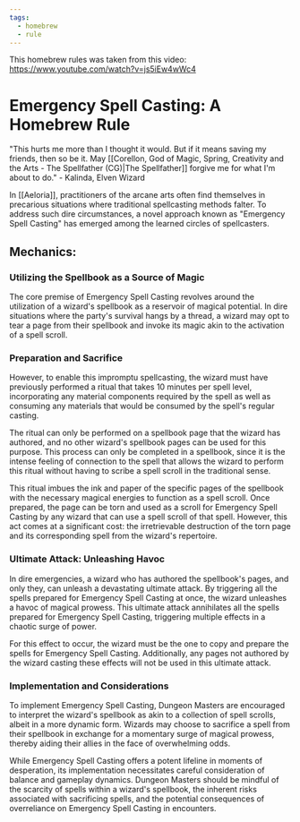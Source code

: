 ```yaml
---
tags:
  - homebrew
  - rule
---
```


This homebrew rules was taken from this video: https://www.youtube.com/watch?v=js5iEw4wWc4

# Emergency Spell Casting: A Homebrew Rule

"This hurts me more than I thought it would. But if it means saving my friends, then so be it. May [[Corellon, God of Magic, Spring, Creativity and the Arts - The Spellfather (CG)|The Spellfather]] forgive me for what I'm about to do." - Kalinda, Elven Wizard

In [[Aeloria]], practitioners of the arcane arts often find themselves in precarious situations where traditional spellcasting methods falter. To address such dire circumstances, a novel approach known as "Emergency Spell Casting" has emerged among the learned circles of spellcasters.

## Mechanics:

### Utilizing the Spellbook as a Source of Magic

The core premise of Emergency Spell Casting revolves around the utilization of a wizard's spellbook as a reservoir of magical potential. In dire situations where the party's survival hangs by a thread, a wizard may opt to tear a page from their spellbook and invoke its magic akin to the activation of a spell scroll. 

### Preparation and Sacrifice

However, to enable this impromptu spellcasting, the wizard must have previously performed a ritual that takes 10 minutes per spell level, incorporating any material components required by the spell as well as consuming any materials that would be consumed by the spell's regular casting. 

The ritual can only be performed on a spellbook page that the wizard has authored, and no other wizard's spellbook pages can be used for this purpose. This process can only be completed in a spellbook, since it is the intense feeling of connection to the spell that allows the wizard to perform this ritual without having to scribe a spell scroll in the traditional sense.

This ritual imbues the ink and paper of the specific pages of the spellbook with the necessary magical energies to function as a spell scroll. Once prepared, the page can be torn and used as a scroll for Emergency Spell Casting by any wizard that can use a spell scroll of that spell. However, this act comes at a significant cost: the irretrievable destruction of the torn page and its corresponding spell from the wizard's repertoire.

### Ultimate Attack: Unleashing Havoc

In dire emergencies, a wizard who has authored the spellbook's pages, and only they, can unleash a devastating ultimate attack. By triggering all the spells prepared for Emergency Spell Casting at once, the wizard unleashes a havoc of magical prowess. This ultimate attack annihilates all the spells prepared for Emergency Spell Casting, triggering multiple effects in a chaotic surge of power.

For this effect to occur, the wizard must be the one to copy and prepare the spells for Emergency Spell Casting. Additionally, any pages not authored by the wizard casting these effects will not be used in this ultimate attack.

### Implementation and Considerations

To implement Emergency Spell Casting, Dungeon Masters are encouraged to interpret the wizard's spellbook as akin to a collection of spell scrolls, albeit in a more dynamic form. Wizards may choose to sacrifice a spell from their spellbook in exchange for a momentary surge of magical prowess, thereby aiding their allies in the face of overwhelming odds.

While Emergency Spell Casting offers a potent lifeline in moments of desperation, its implementation necessitates careful consideration of balance and gameplay dynamics. Dungeon Masters should be mindful of the scarcity of spells within a wizard's spellbook, the inherent risks associated with sacrificing spells, and the potential consequences of overreliance on Emergency Spell Casting in encounters.

